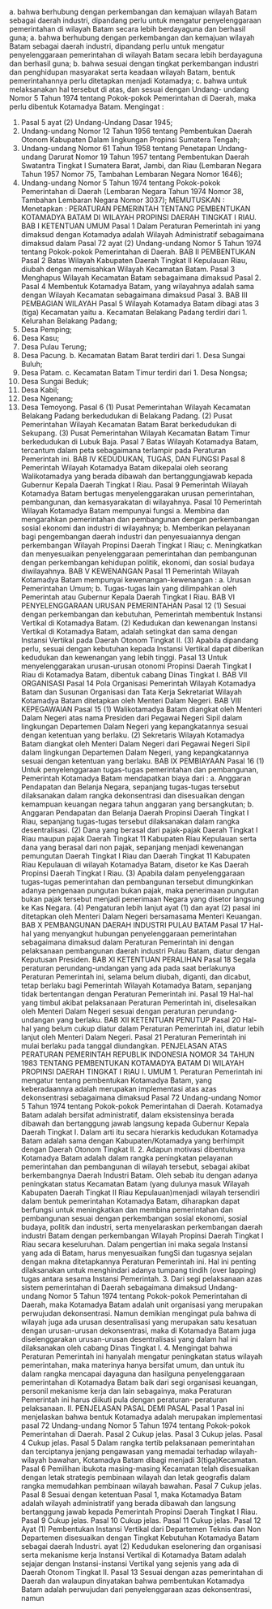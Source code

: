  a. bahwa berhubung dengan perkembangan dan kemajuan wilayah Batam sebagai daerah industri, dipandang perlu untuk mengatur penyelenggaraan pemerintahan di wilayah Batam secara lebih berdayaguna dan berhasil guna; a. bahwa berhubung dengan perkembangan dan kemajuan wilayah Batam sebagai daerah industri, dipandang perlu untuk mengatur penyelenggaraan pemerintahan di wilayah Batam secara lebih berdayaguna dan berhasil guna;
b. bahwa sesuai dengan tingkat perkembangan industri dan penghidupan masyarakat serta keadaan wilayah Batam, bentuk pemerintahannya perlu ditetapkan menjadi Kotamadya;
c. bahwa untuk melaksanakan hal tersebut di atas, dan sesuai dengan Undang- undang Nomor 5 Tahun 1974 tentang Pokok-pokok Pemerintahan di Daerah, maka perlu dibentuk Kotamadya Batam. Mengingat :
1. Pasal 5 ayat (2) Undang-Undang Dasar 1945;
2. Undang-undang Nomor 12 Tahun 1956 tentang Pembentukan Daerah Otonom Kabupaten Dalam lingkungan Propinsi Sumatera Tengah;
3. Undang-undang Nomor 61 Tahun 1958 tentang Penetapan Undang-undang Darurat Nomor 19 Tahun 1957 tentang Pembentukan Daerah Swatantra Tingkat I Sumatera Barat, Jambi, dan Riau (Lembaran Negara Tahun 1957 Nomor 75, Tambahan Lembaran Negara Nomor 1646);
4. Undang-undang Nomor 5 Tahun 1974 tentang Pokok-pokok Pemerintahan di Daerah (Lembaran Negara Tahun 1974 Nomor 38, Tambahan Lembaran Negara Nomor 3037);
MEMUTUSKAN :
 Menetapkan : PERATURAN PEMERINTAH TENTANG PEMBENTUKAN KOTAMADYA BATAM DI WILAYAH PROPINSI DAERAH TINGKAT I RIAU. BAB I KETENTUAN UMUM Pasal 1 Dalam Peraturan Pemerintah ini yang dimaksud dengan Kotamadya adalah Wilayah Administratif sebagaimana dimaksud dalam Pasal 72 ayat (2) Undang-undang Nomor 5 Tahun 1974 tentang Pokok-pokok Pemerintahan di Daerah. BAB II PEMBENTUKAN Pasal 2 Batas Wilayah Kabupaten Daerah Tingkat II Kepulauan Riau, diubah dengan memisahkan Wilayah Kecamatan Batam. Pasal 3 Menghapus Wilayah Kecamatan Batam sebagaimana dimaksud Pasal 2. Pasal 4 Membentuk Kotamadya Batam, yang wilayahnya adalah sama dengan Wilayah Kecamatan sebagaimana dimaksud Pasal 3. BAB III PEMBAGIAN WILAYAH Pasal 5 Wilayah Kotamadya Batam dibagi atas 3 (tiga) Kecamatan yaitu a. Kecamatan Belakang Padang terdiri dari 1. Kelurahan Belakang Padang;
2. Desa Pemping;
3. Desa Kasu;
4. Desa Pulau Terung;
5. Desa Pacung. b. Kecamatan Batam Barat terdiri dari 1. Desa Sungai Buluh;
2. Desa Patam. c. Kecamatan Batam Timur terdiri dari 1. Desa Nongsa;
2. Desa Sungai Beduk;
3. Desa Kabil;
4. Desa Ngenang;
5. Desa Temoyong. Pasal 6 (1) Pusat Pemerintahan Wilayah Kecamatan Belakang Padang berkedudukan di Belakang Padang. (2) Pusat Pemerintahan Wilayah Kecamatan Batam Barat berkedudukan di Sekupang. (3) Pusat Pemerintahan Wilayah Kecamatan Batam Timur berkedudukan di Lubuk Baja. Pasal 7 Batas Wilayah Kotamadya Batam, tercantum dalam peta sebagaimana terlampir pada Peraturan Pemerintah ini. BAB IV KEDUDUKAN, TUGAS, DAN FUNGSI Pasal 8 Pemerintah Wilayah Kotamadya Batam dikepalai oleh seorang Walikotamadya yang berada dibawah dan bertanggungjawab kepada Gubernur Kepala Daerah Tingkat I Riau. Pasal 9 Pemerintah Wilayah Kotamadya Batam bertugas menyelenggarakan urusan pemerintahan, pembangunan, dan kemasyarakatan di wilayahnya. Pasal 10 Pemerintah Wilayah Kotamadya Batam mempunyai fungsi a. Membina dan mengarahkan pemerintahan dan pembangunan dengan perkembangan sosial ekonomi dan industri di wilayahnya;
b. Memberikan pelayanan bagi pengembangan daerah industri dan penyesuaiannya dengan perkembangan Wilayah Propinsi Daerah Tingkat I Riau;
c. Meningkatkan dan menyesuaikan penyelenggaraan pemerintahan dan pembangunan dengan perkembangan kehidupan politik, ekonomi, dan sosial budaya diwilayahnya. BAB V KEWENANGAN Pasal 11 Pemerintah Wilayah Kotamadya Batam mempunyai kewenangan-kewenangan :
a. Urusan Pemerintahan Umum;
b. Tugas-tugas lain yang dilimpahkan oleh Pemerintah atau Gubernur Kepala Daerah Tingkat I Riau. BAB VI PENYELENGGARAAN URUSAN PEMERINTAHAN Pasal 12 (1) Sesuai dengan perkembangan dan kebutuhan, Pemerintah membentuk lnstansi Vertikal di Kotamadya Batam. (2) Kedudukan dan kewenangan Instansi Vertikal di Kotamadya Batam, adalah setingkat dan sama dengan Instansi Vertikal pada Daerah Otonom Tingkat II. (3) Apabila dipandang perlu, sesuai dengan kebutuhan kepada Instansi Vertikal dapat diberikan kedudukan dan kewenangan yang lebih tinggi. Pasal 13 Untuk menyelenggarakan urusan-urusan otonomi Propinsi Daerah Tingkat I Riau di Kotamadya Batam, dibentuk cabang Dinas Tingkat I. BAB VII ORGANISASI Pasal 14 Pola Organisasi Pemerintah Wilayah Kotamadya Batam dan Susunan Organisasi dan Tata Kerja Sekretariat Wilayah Kotamadya Batam ditetapkan oleh Menteri Dalam Negeri. BAB VIII KEPEGAWAIAN Pasal 15 (1) Walikotamadya Batam diangkat oleh Menteri Dalam Negeri atas nama Presiden dari Pegawai Negeri Sipil dalam lingkungan Departemen Dalam Negeri yang kepangkatannya sesuai dengan ketentuan yang berlaku. (2) Sekretaris Wilayah Kotamadya Batam diangkat oleh Menteri Dalam Negeri dari Pegawai Negeri Sipil dalam lingkungan Departemen Dalam Negeri, yang kepangkatannya sesuai dengan ketentuan yang berlaku. BAB IX PEMBIAYAAN Pasal 16 (1) Untuk penyelenggaraan tugas-tugas pemerintahan dan pembangunan, Pemerintah Kotamadya Batam mendapatkan biaya dari :
a. Anggaran Pendapatan dan Belanja Negara, sepanjang tugas-tugas tersebut dilaksanakan dalam rangka dekonsentrasi dan disesuaikan dengan kemampuan keuangan negara tahun anggaran yang bersangkutan;
b. Anggaran Pendapatan dan Belanja Daerah Propinsi Daerah Tingkat I Riau, sepanjang tugas-tugas tersebut dilaksanakan dalam rangka desentralisasi.
(2) Dana yang berasal dari pajak-pajak Daerah Tingkat I Riau maupun pajak Daerah Tingkat 11 Kabupaten Riau Kepulauan serta dana yang berasal dari non pajak, sepanjang menjadi kewenangan pemungutan Daerah Tingkat I Riau dan Daerah Tingkat 11 Kabupaten Riau Kepulauan di wilayah Kotamadya Batam, disetor ke Kas Daerah Propinsi Daerah Tingkat I Riau. (3) Apabila dalam penyelenggaraan tugas-tugas pemerintahan dan pembangunan tersebut dimungkinkan adanya pengenaan pungutan bukan pajak, maka penerimaan pungutan bukan pajak tersebut menjadi penerimaan Negara yang disetor langsung ke Kas Negara. (4) Pengaturan lebih lanjut ayat (1) dan ayat (2) pasal ini ditetapkan oleh Menteri Dalam Negeri bersamasama Menteri Keuangan. BAB X PEMBANGUNAN DAERAH INDUSTRI PULAU BATAM Pasal 17 Hal-hal yang menyangkut hubungan penyelenggaraan pemerintahan sebagaimana dimaksud dalam Peraturan Pemerintah ini dengan pelaksanaan pembangunan daerah industri Pulau Batam, diatur dengan Keputusan Presiden. BAB XI KETENTUAN PERALIHAN Pasal 18 Segala peraturan perundang-undangan yang ada pada saat berlakunya Peraturan Pemerintah ini, selama belum diubah, diganti, dan dicabut, tetap berlaku bagi Pemerintah Wilayah Kotamadya Batam, sepanjang tidak bertentangan dengan Peraturan Pemerintah ini. Pasal 19 Hal-hal yang timbul akibat pelaksanaan Peraturan Pemerintah ini, diselesaikan oleh Menteri Dalam Negeri sesuai dengan peraturan perundang-undangan yang berlaku. BAB XII KETENTUAN PENUTUP Pasal 20 Hal-hal yang belum cukup diatur dalam Peraturan Pemerintah ini, diatur lebih lanjut oleh Menteri Dalam Negeri. Pasal 21 Peraturan Pemerintah ini mulai berlaku pada tanggal diundangkan. PENJELASAN ATAS PERATURAN PEMERINTAH REPUBLIK INDONESIA NOMOR 34 TAHUN 1983 TENTANG PEMBENTUKAN KOTAMADYA BATAM DI WILAYAH PROPINSI DAERAH TINGKAT I RIAU I. UMUM 1. Peraturan Pemerintah ini mengatur tentang pembentukan Kotamadya Batam, yang keberadaannya adalah merupakan implementasi atas azas dekonsentrasi sebagaimana dimaksud Pasal 72 Undang-undang Nomor 5 Tahun 1974 tentang Pokok-pokok Pemerintahan di Daerah. Kotamadya Batam adalah bersifat administratif, dalam eksistensinya berada dibawah dan bertanggung jawab langsung kepada Gubernur Kepala Daerah Tingkat I. Dalam arti itu secara hierarkis kedudukan Kotamadya Batam adalah sama dengan Kabupaten/Kotamadya yang berhimpit dengan Daerah Otonom Tingkat II. 2. Adapun motivasi dibentuknya Kotamadya Batam adalah dalam rangka peningkatan pelayanan pemerintahan dan pembangunan di wilayah tersebut, sebagai akibat berkembangnya Daerah Industri Batam. Oleh sebab itu dengan adanya peningkatan status Kecamatan Batam (yang dulunya masuk Wilayah Kabupaten Daerah Tingkat II Riau Kepulauan)menjadi wilayah tersendiri dalam bentuk pemerintahan Kotamadya Batam, diharapkan dapat berfungsi untuk meningkatkan dan membina pemerintahan dan pembangunan sesuai dengan perkembangan sosial ekonomi, sosial budaya, politik dan industri, serta menyelaraskan perkembangan daerah industri Batam dengan perkembangan Wilayah Propinsi Daerah Tingkat I Riau secara keseluruhan. Dalam pengertian ini maka segala Instansi yang ada di Batam, harus menyesuaikan fungSi dan tugasnya sejalan dengan makna ditetapkannya Peraturan Pemerintah ini. Hal ini penting dilaksanakan untuk menghindari adanya tumpang tindih (over lapping) tugas antara sesama Instansi Pemerintah. 3. Dari segi pelaksanaan azas sistem pemerintahan di Daerah sebagaimana dimaksud Undang- undang Nomor 5 Tahun 1974 tentang Pokok-pokok Pemerintahan di Daerah, maka Kotamadya Batam adalah unit organisasi yang merupakan perwujudan dekonsentrasi. Namun demikian mengingat pula bahwa di wilayah juga ada urusan desentralisasi yang merupakan satu kesatuan dengan urusan-urusan dekonsentrasi, maka di Kotamadya Batam juga diselenggarakan urusan-urusan desentralisasi yang dalam hal ini dilaksanakan oleh cabang Dinas Tingkat I. 4. Mengingat bahwa Peraturan Pemerintah ini hanyalah mengatur peningkatan status wilayah pemerintahan, maka materinya hanya bersifat umum, dan untuk itu dalam rangka mencapai dayaguna dan hasilguna penyelenggaraan pemerintahan di Kotamadya Batam baik dari segi organisasi keuangan, personil mekanisme kerja dan lain sebagainya, maka Peraturan Pemerintah ini harus diikuti pula dengan peraturan- peraturan pelaksanaan. II. PENJELASAN PASAL DEMI PASAL Pasal 1 Pasal ini menjelaskan bahwa bentuk Kotamadya adalah merupakan implementasi pasal 72 Undang-undang Nomor 5 Tahun 1974 tentang Pokok-pokok Pemerintahan di Daerah. Pasal 2 Cukup jelas. Pasal 3 Cukup jelas. Pasal 4 Cukup jelas. Pasal 5 Dalam rangka tertib pelaksanaan pemerintahan dan terciptanya jenjang pengawasan yang memadai terhadap wilayah-wilayah bawahan, Kotamadya Batam dibagi menjadi 3(tiga)Kecamatan. Pasal 6 Pemilihan ibukota masing-masing Kecamatan telah disesuaikan dengan letak strategis pembinaan wilayah dan letak geografis dalam rangka memudahkan pembinaan wilayah bawahan. Pasal 7 Cukup jelas. Pasal 8 Sesuai dengan ketentuan Pasal 1, maka Kotamadya Batam adalah wilayah administratif yang berada dibawah dan langsung bertanggung jawab kepada Pemerintah Propinsi Daerah Tingkat I Riau. Pasal 9 Cukup jelas. Pasal 10 Cukup jelas. Pasal 11 Cukup jelas. Pasal 12 Ayat (1) Pembentukan Instansi Vertikal dari Departemen Teknis dan Non Departemen disesuaikan dengan Tingkat Kebutuhan Kotamadya Batam sebagai daerah Industri. ayat (2) Kedudukan eselonering dan organisasi serta mekanisme kerja lnstansi Vertikal di Kotamadya Batam adalah sejajar dengan Instansi-instansi Vertikal yang sejenis yang ada di Daerah Otonom Tingkat II. Pasal 13 Sesuai dengan azas pemerintahan di Daerah dan walaupun dinyatakan bahwa pembentukan Kotamadya Batam adalah perwujudan dari penyelenggaraan azas dekonsentrasi, namun